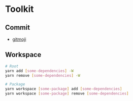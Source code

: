 # Toolkit

## Commit

* [gitmoji](https://gitmoji.dev/)

## Workspace

```sh
# Root
yarn add [some-dependencies] -W
yarn remove [some-dependencies] -W

# Package
yarn workspace [some-package] add [some-dependencies]
yarn workspace [some-package] remove [some-dependencies]
```